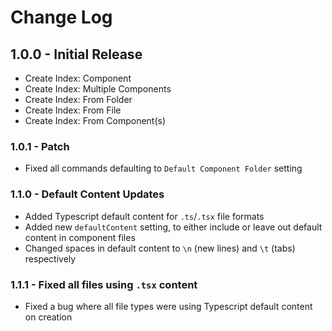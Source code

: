 # Change Log

## 1.0.0 - Initial Release

- Create Index: Component
- Create Index: Multiple Components
- Create Index: From Folder
- Create Index: From File
- Create Index: From Component(s)

### 1.0.1 - Patch

- Fixed all commands defaulting to `Default Component Folder` setting

### 1.1.0 - Default Content Updates

- Added Typescript default content for `.ts`/`.tsx` file formats
- Added new `defaultContent` setting, to either include or leave out default content in component files
- Changed spaces in default content to `\n` (new lines) and `\t` (tabs) respectively

### 1.1.1 - Fixed all files using `.tsx` content

- Fixed a bug where all file types were using Typescript default content on creation

